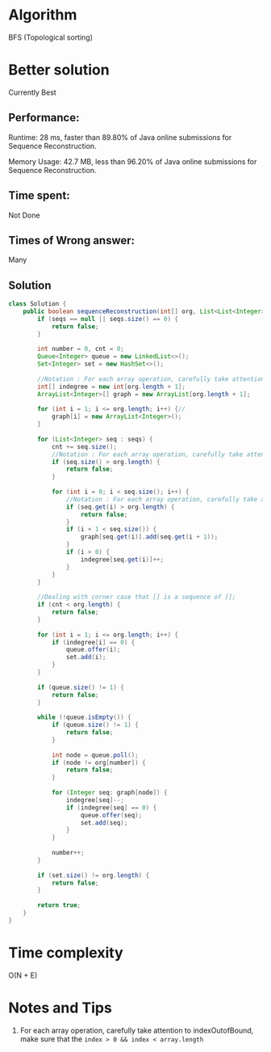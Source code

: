 # Algorithm

BFS (Topological sorting)

# Better solution 

Currently Best

## Performance:

Runtime: 28 ms, faster than 89.80% of Java online submissions for Sequence Reconstruction.

Memory Usage: 42.7 MB, less than 96.20% of Java online submissions for Sequence Reconstruction.

## Time spent:

Not Done

## Times of Wrong answer:

Many

## Solution

```java
class Solution {
    public boolean sequenceReconstruction(int[] org, List<List<Integer>> seqs) {
        if (seqs == null || seqs.size() == 0) {
            return false;
        } 
        
        int number = 0, cnt = 0;
        Queue<Integer> queue = new LinkedList<>();
        Set<Integer> set = new HashSet<>();
        
        //Notation : For each array operation, carefully take attention to                                    indexOutofBound protect graph[i] = new ArrayList<Integer>();
        int[] indegree = new int[org.length + 1];
        ArrayList<Integer>[] graph = new ArrayList[org.length + 1];
        
        for (int i = 1; i <= org.length; i++) {//
            graph[i] = new ArrayList<Integer>();
        }
        
        for (List<Integer> seq : seqs) {
            cnt += seq.size();
            //Notation : For each array operation, carefully take attention to                                    indexOutofBound, protect indegree[seq.get(i)], incase that                                seq.get(i) < 0
            if (seq.size() > org.length) {
                return false;
            }
            
            for (int i = 0; i < seq.size(); i++) {
                //Notation : For each array operation, carefully take attention to                                    indexOutofBound, protect graph[seq.get(i)]
                if (seq.get(i) > org.length) {
                    return false;
                }
                if (i + 1 < seq.size()) {
                    graph[seq.get(i)].add(seq.get(i + 1));
                }
                if (i > 0) {
                    indegree[seq.get(i)]++;
                }
            }    
        }
        
        //Dealing with corner case that [] is a sequence of [];
        if (cnt < org.length) {
            return false;
        }
        
        for (int i = 1; i <= org.length; i++) {
            if (indegree[i] == 0) {
                queue.offer(i);
                set.add(i);
            }
        }
        
        if (queue.size() != 1) {
            return false;
        }
        
        while (!queue.isEmpty()) {            
            if (queue.size() != 1) {
                return false;
            }
            
            int node = queue.poll();
            if (node != org[number]) {
                return false;
            }
            
            for (Integer seq: graph[node]) {
                indegree[seq]--;
                if (indegree[seq] == 0) {
                    queue.offer(seq);
                    set.add(seq);
                }
            }
            
            number++;
        }
        
        if (set.size() != org.length) {
            return false;
        }
        
        return true;
    }
}
```



# Time complexity

O(N + E)

# Notes and Tips

1. For each array operation, carefully take attention to indexOutofBound, make sure that the `index > 0 && index < array.length`